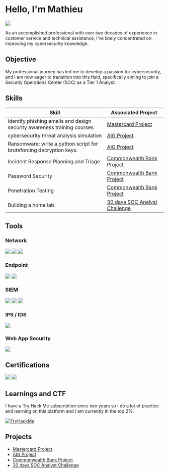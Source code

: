 # Hello, I'm Mathieu
<a href="https://www.linkedin.com/in/mathieu-d-7a1066145"><img src="https://img.shields.io/badge/-LinkedIn-0072b1?&style=for-the-badge&logo=linkedin&logoColor=white" /></a>


As an accomplished professional with over two decades of experience in customer service and technical assistance, I've lately concentrated on improving my cybersecurity knowledge.

## Objective

My professional journey has led me to develop a passion for cybersecurity, and I am now eager to transition into this field, specifically aiming to join a Security Operations Center (SOC) as a Tier 1 Analyst.

## Skills


| Skill                                                                            | Associated Project         |
|----------------------------------------------------------------------------------|----------------------------|
| identify phishing emails and design security awareness training courses          | <a href="https://github.com/Matteobarcelona/Mastercard-Project">Mastercard Project</a>|
| cybersecurity threat analysis simulation | <a href="https://github.com/Matteobarcelona/AIG-Project/blob/main/README.md">AIG Project</a>|
| Ransomware: write a python script for bruteforcing decryption keys.         | <a href="https://github.com/Matteobarcelona/AIG-Project/blob/main/README.md">AIG Project</a>|
| Incident Response Planning and Triage      | <a href="https://github.com/Matteobarcelona/Commonwealth-Bank/blob/main/README.md">Commonwealth Bank Project</a> |
| Password Security                  | <a href="https://github.com/Matteobarcelona/Commonwealth-Bank/blob/main/README.md">Commonwealth Bank Project</a>|
| Penetration Testing | <a href="https://github.com/Matteobarcelona/Commonwealth-Bank/blob/main/README.md">Commonwealth Bank Project</a>|
| Building a home lab | <a href="https://github.com/Matteobarcelona/30-Days-SOC-Analyst-Challenge/blob/main/README.md">30 days SOC Analyst Challenge</a>|

## Tools

### Network
<div>
    <img src="https://img.shields.io/badge/-Wireshark-1679A7?&style=for-the-badge&logo=Wireshark&logoColor=white" />
    <img src="https://img.shields.io/badge/-Suricata-EF3B2D?&style=for-the-badge&logo=Suricata&logoColor=white" />
    <img src="https://img.shields.io/badge/-Zeek-777BB4?&style=for-the-badge&logo=Zeek&logoColor=white" />
</div>

### Endpoint
<div>
    <img src="https://img.shields.io/badge/-Microsoft_Defender_for_Endpoint-00A4EF?&style=for-the-badge&logo=Microsoft&logoColor=white" />
    <img src="https://img.shields.io/badge/-Velociraptor-4B275F?&style=for-the-badge&logo=Velociraptor&logoColor=white" />
</div>

### SIEM
<div>
    <img src="https://img.shields.io/badge/-Microsoft_Sentinel-0078D4?&style=for-the-badge&logo=Microsoft&logoColor=white" />
    <img src="https://img.shields.io/badge/-Splunk-000000?&style=for-the-badge&logo=Splunk&logoColor=white" />
    <img src="https://img.shields.io/badge/-Elastic-005571?&style=for-the-badge&logo=Elastic&logoColor=white" />
</div>

### IPS / IDS
<div>
    <img src="https://img.shields.io/badge/-Snort-1679A7?&style=for-the-badge&logo=Wiresha&logoColor=white" />
</div>

### Web App Security
<div>
    <img src="https://img.shields.io/badge/-Burp_Suite-FF5733?style=for-the-badge&logo=BurpSuite&logoColor=white" />
</div>

## Certifications
<div>
<a href="https://certs.ine.com/db381309-80a6-4d05-90e2-323f6b2fa51d"><img src="https://img.shields.io/badge/-eJPT%20v2-FF0000?style=for-the-badge&logo=INE&logoColor=white" /></a>
<a href="https://www.linkedin.com/in/mathieu-d-7a1066145/details/certifications/1713363291769/single-media-viewer/?profileId=ACoAACMR4ukBQb9kgfJHQTY79Ix5Tw4gZE9bPBo"><img src="https://img.shields.io/badge/-Certified%20Ethical%20Hacker-000000?style=for-the-badge&logo=EC-Council&logoColor=white" /></a>
</div>

## Learnings and CTF

I have a Try Hack Me subscription since two years so I do a lot of practice and learning on this platform and I am currently in the top 2%.
<div>
<a href="https://tryhackme.com/p/Mand0Hack3r"><img src="https://tryhackme-badges.s3.amazonaws.com/Mand0Hack3r.png" alt="TryHackMe"></a>
</div>

## Projects
- <a href="https://github.com/Matteobarcelona/Mastercard-Project">Mastercard Project</a>
- <a href="https://github.com/Matteobarcelona/AIG-Project/blob/main/README.md">AIG Project</a>
- <a href="https://github.com/Matteobarcelona/Commonwealth-Bank/blob/main/README.md">Commonwealth Bank Project</a>
- <a href="https://github.com/Matteobarcelona/30-Days-SOC-Analyst-Challenge/blob/main/README.md">30 days SOC Analyst Challenge</a>

